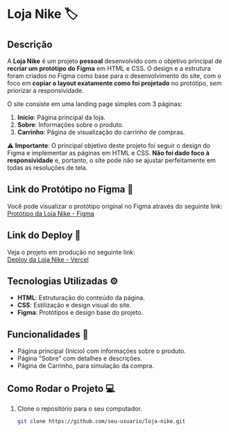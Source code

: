 # Loja Nike 🏷️

## Descrição

A **Loja Nike** é um projeto **pessoal** desenvolvido com o objetivo principal de **recriar um protótipo do Figma** em HTML e CSS. O design e a estrutura foram criados no Figma como base para o desenvolvimento do site, com o foco em **copiar o layout exatamente como foi projetado** no protótipo, sem priorizar a responsividade.

O site consiste em uma landing page simples com 3 páginas:

1. **Início**: Página principal da loja.
2. **Sobre**: Informações sobre o produto.
3. **Carrinho**: Página de visualização do carrinho de compras.

⚠️ **Importante**: O principal objetivo deste projeto foi seguir o design do Figma e implementar as páginas em HTML e CSS. **Não foi dado foco à responsividade** e, portanto, o site pode não se ajustar perfeitamente em todas as resoluções de tela.

## Link do Protótipo no Figma 🎨

Você pode visualizar o protótipo original no Figma através do seguinte link:  
[Protótipo da Loja Nike - Figma](https://www.figma.com/proto/o7sbTefscihg77lN7TOEyG/Aula-01?node-id=98-2&t=pIzlUawn9smqGqfQ-1)

## Link do Deploy 🚀

Veja o projeto em produção no seguinte link:  
[Deploy da Loja Nike - Vercel](https://loja-nike-nine.vercel.app/)

## Tecnologias Utilizadas ⚙️

- **HTML**: Estruturação do conteúdo da página.
- **CSS**: Estilização e design visual do site.
- **Figma**: Protótipos e design base do projeto.

## Funcionalidades 🛒

- Página principal (Início) com informações sobre o produto.
- Página "Sobre" com detalhes e descrições.
- Página de Carrinho, para simulação da compra.

## Como Rodar o Projeto 💻

1. Clone o repositório para o seu computador.
   ```bash
   git clone https://github.com/seu-usuario/loja-nike.git
